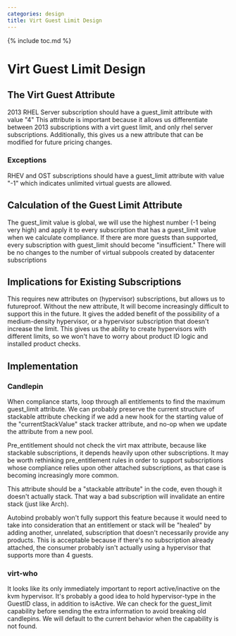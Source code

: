 ```yaml
---
categories: design
title: Virt Guest Limit Design
---
```

{% include toc.md %}

# Virt Guest Limit Design

## The Virt Guest Attribute
2013 RHEL Server subscription should have a guest_limit attribute with value "4"
This attribute is important because it allows us differentiate between 2013 subscriptions
with a virt guest limit, and only rhel server subscriptions.  Additionally,
this gives us a new attribute that can be modified for future pricing changes.

### Exceptions
RHEV and OST subscriptions should have a guest_limit attribute with value "-1"
which indicates unlimited virtual guests are allowed.

## Calculation of the Guest Limit Attribute
The guest_limit value is global, we will use the highest number (-1 being very high) and
apply it to every subscription that has a guest_limit value when we calculate compliance.
If there are more guests than supported, every subscription with guest_limit should become "insufficient."
There will be no changes to the number of virtual subpools created by datacenter subscriptions

## Implications for Existing Subscriptions
This requires new attributes on (hypervisor) subscriptions, but allows us to
futureproof.  Without the new attribute, It will become increasingly difficult
to support this in the future.  It gives the added benefit of the possibility
of a medium-density hypervisor, or a hypervisor subscription that doesn't
increase the limit.  This gives us the ability to create hypervisors with
different limits, so we won't have to worry about product ID logic and
installed product checks.

## Implementation

### Candlepin
When compliance starts, loop through all entitlements to find the maximum
guest_limit attribute.  We can probably preserve the current structure of
stackable attribute checking if we add a new hook for the starting value of the
"currentStackValue" stack tracker attribute, and no-op when we update the
attribute from a new pool.

Pre_entitlement should not check the virt max attribute, because like stackable subscriptions,
it depends heavily upon other subscriptions.  It may be worth rethinking pre_entitlement rules
in order to support subscriptions whose compliance relies upon other attached subscriptions,
as that case is becoming increasingly more common.

This attribute should be a "stackable attribute" in the code, even though it
doesn't actually stack.  That way a bad subscription will invalidate an entire
stack (just like Arch).

Autobind probably won't fully support this feature because it would need to
take into consideration that an entitlement or stack will be "healed" by adding
another, unrelated, subscription that doesn't necessarily provide any products.
This is acceptable because if there's no subscription already attached, the
consumer probably isn't actually using a hypervisor that supports more than 4
guests.

### virt-who
It looks like its only immediately important to report active/inactive on the
kvm hypervisor.  It's probably a good idea to hold hypervisor-type in the
GuestID class, in addition to isActive.  We can check for the guest_limit
capability before sending the extra information to avoid breaking old
candlepins.  We will default to the current behavior when the capability is not
found.
